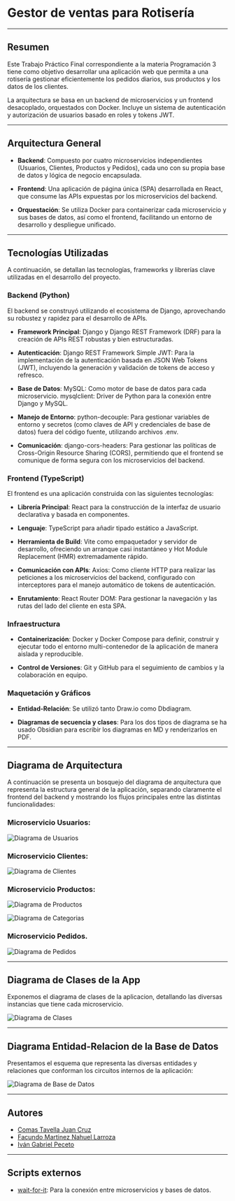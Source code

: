 # Gestor de ventas para Rotisería
---
## Resumen

Este Trabajo Práctico Final correspondiente a la materia Programación 3 tiene como objetivo desarrollar una aplicación web que permita a una rotisería gestionar eficientemente los pedidos diarios, sus productos y los datos de los clientes.

La arquitectura se basa en un backend de microservicios y un frontend desacoplado, orquestados con Docker. Incluye un sistema de autenticación y autorización de usuarios basado en roles y tokens JWT.

---

## Arquitectura General

- **Backend**: Compuesto por cuatro microservicios independientes (Usuarios, Clientes, Productos y Pedidos), cada uno con su propia base de datos y lógica de negocio encapsulada.

- **Frontend**: Una aplicación de página única (SPA) desarrollada en React, que consume las APIs expuestas por los microservicios del backend.

- **Orquestación**: Se utiliza Docker para containerizar cada microservicio y sus bases de datos, así como el frontend, facilitando un entorno de desarrollo y despliegue unificado.
---

## Tecnologías Utilizadas

A continuación, se detallan las tecnologías, frameworks y librerías clave utilizadas en el desarrollo del proyecto.

### Backend (Python)

El backend se construyó utilizando el ecosistema de Django, aprovechando su robustez y rapidez para el desarrollo de APIs.

- **Framework Principal**: Django y Django REST Framework (DRF) para la creación de APIs REST robustas y bien estructuradas.

- **Autenticación**:
    Django REST Framework Simple JWT: Para la implementación de la autenticación basada en JSON Web Tokens (JWT), incluyendo la generación y validación de tokens de acceso y refresco.

- **Base de Datos**:
    MySQL: Como motor de base de datos para cada microservicio.
    mysqlclient: Driver de Python para la conexión entre Django y MySQL.

- **Manejo de Entorno**:
    python-decouple: Para gestionar variables de entorno y secretos (como claves de API y credenciales de base de datos) fuera del código fuente, utilizando archivos .env.

- **Comunicación**:
    django-cors-headers: Para gestionar las políticas de Cross-Origin Resource Sharing (CORS), permitiendo que el frontend se comunique de forma segura con los microservicios del backend.

### Frontend (TypeScript)

El frontend es una aplicación construida con las siguientes tecnologías:

- **Librería Principal**: React para la construcción de la interfaz de usuario declarativa y basada en componentes.

- **Lenguaje**: TypeScript para añadir tipado estático a JavaScript.

- **Herramienta de Build**: Vite como empaquetador y servidor de desarrollo, ofreciendo un arranque casi instantáneo y Hot Module Replacement (HMR) extremadamente rápido.

- **Comunicación con APIs**:
    Axios: Como cliente HTTP para realizar las peticiones a los microservicios del backend, configurado con interceptores para el manejo automático de tokens de autenticación.

- **Enrutamiento**:
    React Router DOM: Para gestionar la navegación y las rutas del lado del cliente en esta SPA.

### Infraestructura

- **Containerización**: Docker y Docker Compose para definir, construir y ejecutar todo el entorno multi-contenedor de la aplicación de manera aislada y reproducible.

- **Control de Versiones**: Git y GitHub para el seguimiento de cambios y la colaboración en equipo.

### Maquetación y Gráficos

- **Entidad-Relación**: Se utilizó tanto Draw.io como Dbdiagram.

- **Diagramas de secuencia y clases**: Para los dos tipos de diagrama se ha usado Obsidian para escribir los diagramas en MD y renderizarlos en PDF. 
---

## Diagrama de Arquitectura

A continuación se presenta un bosquejo del diagrama de arquitectura que representa la estructura general de la aplicación, separando claramente el frontend del backend y mostrando los flujos principales entre las distintas funcionalidades:

### Microservicio Usuarios:

![Diagrama de Usuarios](graficos/usuariosnew.jpg)

### Microservicio Clientes:

![Diagrama de Clientes](graficos/clientes.jpg)

### Microservicio Productos:

![Diagrama de Productos](graficos/productos.jpg)

![Diagrama de Categorias](graficos/categorias.jpg)

### Microservicio Pedidos.

![Diagrama de Pedidos](graficos/pedidosnew.jpg)


---

## Diagrama de Clases de la App

Exponemos el diagrama de clases de la aplicacion, detallando las diversas instancias que tiene cada microservicio.

![Diagrama de Clases](graficos/DiagramaClasesApp.jpg)


---

## Diagrama Entidad-Relacion de la Base de Datos

Presentamos el esquema que representa las diversas entidades y relaciones que conforman los circuitos internos de la aplicación:

![Diagrama de Base de Datos](graficos/grafico2modif.jpg)


---

## Autores

- [Comas Tavella Juan Cruz](https://github.com/juancruzct12)
- [Facundo Martinez Nahuel Larroza](https://github.com/facu24fm)
- [Iván Gabriel Peceto](https://github.com/ivanPeceto)

---

## Scripts externos

- [wait-for-it](https://github.com/vishnubob/wait-for-it): Para la conexión entre microservicios y bases de datos.

